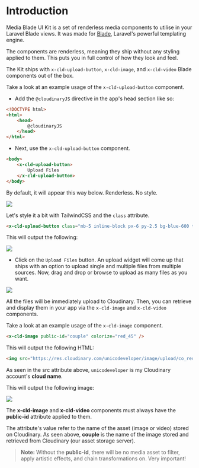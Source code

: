 # Introduction

Media Blade UI Kit is a set of renderless media components to utilise in your Laravel Blade views. It was made for [Blade](https://laravel.com/docs/blade), Laravel's powerful templating engine.

The components are renderless, meaning they ship without any styling applied to them. This puts you in full control of how they look and feel.

The Kit ships with `x-cld-upload-button`, `x-cld-image`, and `x-cld-video` Blade components out of the box.

Take a look at an example usage of the `x-cld-upload-button` component.

- Add the `@cloudinaryJS` directive in the app's head section like so:

```html
<!DOCTYPE html>
<html>
    <head>
        @cloudinaryJS
    </head>
</html>
```

- Next, use the `x-cld-upload-button` component.

```html
<body>
    <x-cld-upload-button>
        Upload Files
    </x-cld-upload-button>
</body>
```

By default, it will appear this way below. Renderless. No style.

<img src="https://res.cloudinary.com/unicodeveloper/image/upload/v1661754668/renderless_upload_files.png">

Let's style it a bit with TailwindCSS and the `class` attribute.

```html
<x-cld-upload-button class="mb-5 inline-block px-6 py-2.5 bg-blue-600 text-white font-medium text-xs leading-tight uppercase rounded shadow-md hover:bg-blue-700 hover:shadow-lg focus:bg-blue-700 focus:shadow-lg focus:outline-none focus:ring-0 active:bg-blue-800 active:shadow-lg">Upload Files</x-cld-upload-button>
```


This will output the following:

<img src="https://res.cloudinary.com/unicodeveloper/image/upload/v1661754371/upload_files.png">


- Click on the `Upload Files` button. An upload widget will come up that ships with an option to upload single and multiple files from multiple sources. Now, drag and drop or browse to upload as many files as you want.

<img src="https://res.cloudinary.com/unicodeveloper/image/upload/v1661754895/multiple_uploads_widget.png">

All the files will be immediately upload to Cloudinary. Then, you can retrieve and display them in your app via the `x-cld-image` and `x-cld-video` components.

Take a look at an example usage of the `x-cld-image` component.

```html
<x-cld-image public-id="couple" colorize="red_45" />
```

This will output the following HTML:

```html
<img src="https://res.cloudinary.com/unicodeveloper/image/upload/co_red,e_colorize:45/couple">
```

As seen in the src attribute above, `unicodeveloper` is my Cloudinary account's <strong>cloud name</strong>.

This will output the following image:

<img src="https://res.cloudinary.com/unicodeveloper/image/upload/co_red,e_colorize:45/couple">


The **x-cld-image** and **x-cld-video** components must always have the **public-id** attribute applied to them.

The attribute's value refer to the name of the asset (image or video) stored on Cloudinary. As seen above, **couple** is the name of the image stored and retrieved from Cloudinary (our asset storage server).

> **Note:** Without the **public-id**, there will be no media asset to filter, apply artistic effects, and chain transformations on. Very important!

